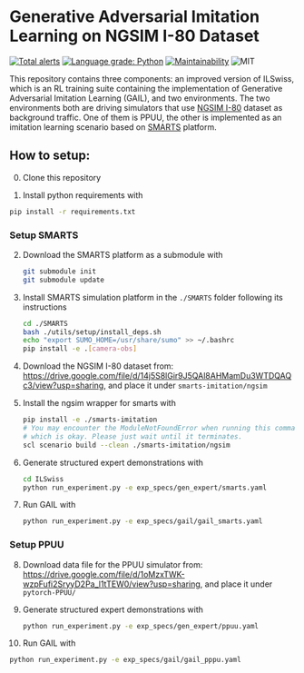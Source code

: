 # Generative Adversarial Imitation Learning on NGSIM I-80 Dataset

[![Total alerts](https://img.shields.io/lgtm/alerts/g/zbzhu99/NGSIM_Imitation.svg?logo=lgtm&logoWidth=18)](https://lgtm.com/projects/g/zbzhu99/NGSIM_Imitation/alerts/)
[![Language grade: Python](https://img.shields.io/lgtm/grade/python/g/zbzhu99/NGSIM_Imitation.svg?logo=lgtm&logoWidth=18)](https://lgtm.com/projects/g/zbzhu99/NGSIM_Imitation/context:python)
[![Maintainability](https://api.codeclimate.com/v1/badges/a1f4c9260c5298bc8c40/maintainability)](https://codeclimate.com/github/zbzhu99/NGSIM_Imitation/maintainability)
![MIT](https://img.shields.io/badge/license-MIT-blue)

This repository contains three components: an improved version of ILSwiss, which is an RL training suite containing the implementation of Generative Adversarial Imitation Learning (GAIL), and two environments. The two environments both are driving simulators that use [NGSIM I-80]((https://www.fhwa.dot.gov/publications/research/operations/06137/)) dataset as background traffic. One of them is PPUU, the other is implemented as an imitation learning scenario based on [SMARTS](https://github.com/huawei-noah/SMARTS.git) platform.

## How to setup:

0. Clone this repository

1. Install python requirements with

```bash
pip install -r requirements.txt
```

### Setup SMARTS

2. Download the SMARTS platform as a submodule with

   ```bash
   git submodule init
   git submodule update
   ```

3. Install SMARTS simulation platform in the `./SMARTS` folder following its instructions

   ```bash
   cd ./SMARTS
   bash ./utils/setup/install_deps.sh
   echo "export SUMO_HOME=/usr/share/sumo" >> ~/.bashrc
   pip install -e .[camera-obs]
   ```

4. Download the NGSIM I-80 dataset from: https://drive.google.com/file/d/14j5S8lGir9J5QAl8AHMamDu3WTDQAQc3/view?usp=sharing, and place it under `smarts-imitation/ngsim`

5. Install the ngsim wrapper for smarts with

   ```bash
   pip install -e ./smarts-imitation
   # You may encounter the ModuleNotFoundError when running this command,
   # which is okay. Please just wait until it terminates.
   scl scenario build --clean ./smarts-imitation/ngsim
   ```

6. Generate structured expert demonstrations with

   ```bash
   cd ILSwiss
   python run_experiment.py -e exp_specs/gen_expert/smarts.yaml
   ```

7. Run GAIL with

   ```bash
   python run_experiment.py -e exp_specs/gail/gail_smarts.yaml
   ```

### Setup PPUU

8. Download data file for the PPUU simulator from: https://drive.google.com/file/d/1oMzxTWK-wzpFufi2SryyD2Pa_l1tTEW0/view?usp=sharing, and place it under `pytorch-PPUU/`

9. Generate structured expert demonstrations with

   ```bash
   python run_experiment.py -e exp_specs/gen_expert/ppuu.yaml
   ```

10. Run GAIL with

   ```bash
   python run_experiment.py -e exp_specs/gail/gail_pppu.yaml
   ```
